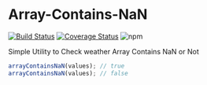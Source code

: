 # Array-Contains-NaN

[![Build Status](https://travis-ci.org/al-chaudhari/array-contains-nan.svg?branch=master)](https://travis-ci.org/al-chaudhari/array-contains-nan)
[![Coverage Status](https://coveralls.io/repos/github/al-chaudhari/array-contains-nan/badge.svg?branch=master)](https://coveralls.io/github/al-chaudhari/array-contains-nan?branch=master)
![npm](https://img.shields.io/npm/v/arraycontainsnan)

Simple Utility to Check weather Array Contains NaN or Not

```javascript
arrayContainsNaN(values); // true
arrayContainsNaN(values); // false
```
